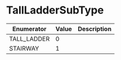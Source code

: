 # TallLadderSubType

| Enumerator   | Value | Description |
| ------------ | ----- | ----------- |
| TALL\_LADDER | 0     |             |
| STAIRWAY     | 1     |             |
